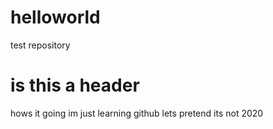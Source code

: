 # helloworld
test repository
# is this a header
hows it going 
im just learning github 
lets pretend its not 2020
